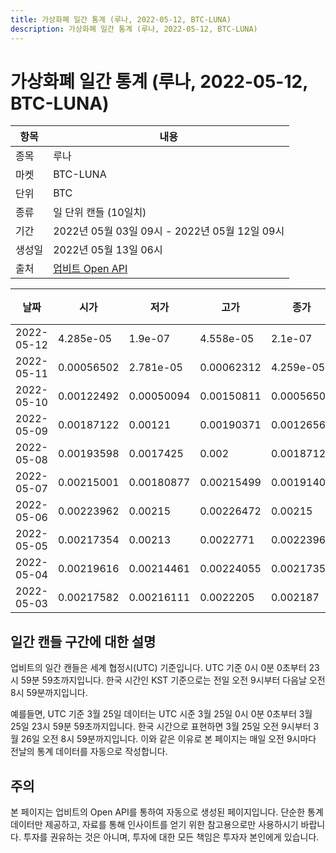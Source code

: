 ```yaml
---
title: 가상화폐 일간 통계 (루나, 2022-05-12, BTC-LUNA)
description: 가상화폐 일간 통계 (루나, 2022-05-12, BTC-LUNA)
---
```



가상화폐 일간 통계 (루나, 2022-05-12, BTC-LUNA)
===

|항목|내용|
|--|--|
|종목|루나|
|마켓|BTC-LUNA|
|단위|BTC|
|종류|일 단위 캔들 (10일치)|
|기간|2022년 05월 03일 09시 - 2022년 05월 12일 09시|
|생성일|2022년 05월 13일 06시|
|출처|[업비트 Open API](https://docs.upbit.com)|


|날짜|시가|저가|고가|종가|비고|
|--|--|--|--|--|--|
|2022-05-12|4.285e-05|1.9e-07|4.558e-05|2.1e-07|    |
|2022-05-11|0.00056502|2.781e-05|0.00062312|4.259e-05|    |
|2022-05-10|0.00122492|0.00050094|0.00150811|0.00056501|    |
|2022-05-09|0.00187122|0.00121|0.00190371|0.00126565|    |
|2022-05-08|0.00193598|0.0017425|0.002|0.00187122|    |
|2022-05-07|0.00215001|0.00180877|0.00215499|0.00191406|    |
|2022-05-06|0.00223962|0.00215|0.00226472|0.00215|    |
|2022-05-05|0.00217354|0.00213|0.0022771|0.00223962|    |
|2022-05-04|0.00219616|0.00214461|0.00224055|0.00217354|    |
|2022-05-03|0.00217582|0.00216111|0.0022205|0.002187|    |


일간 캔들 구간에 대한 설명
---


업비트의 일간 캔들은 세계 협정시(UTC) 기준입니다. 
UTC 기준 0시 0분 0초부터 23시 59분 59초까지입니다. 
한국 시간인 KST 기준으로는 전일 오전 9시부터 다음날 오전 8시 59분까지입니다. 


예를들면, UTC 기준 3월 25일 데이터는 UTC 시준 3월 25일 0시 0분 0초부터 3월 25일 23시 59분 59초까지입니다. 
한국 시간으로 표현하면 3월 25일 오전 9시부터 3월 26일 오전 8시 59분까지입니다. 
이와 같은 이유로 본 페이지는 매일 오전 9시마다 전날의 통계 데이터를 자동으로 작성합니다. 


주의
---


본 페이지는 업비트의 Open API를 통하여 자동으로 생성된 페이지입니다. 
단순한 통계 데이터만 제공하고, 자료를 통해 인사이트를 얻기 위한 참고용으로만 사용하시기 바랍니다. 
투자를 권유하는 것은 아니며, 투자에 대한 모든 책임은 투자자 본인에게 있습니다. 
